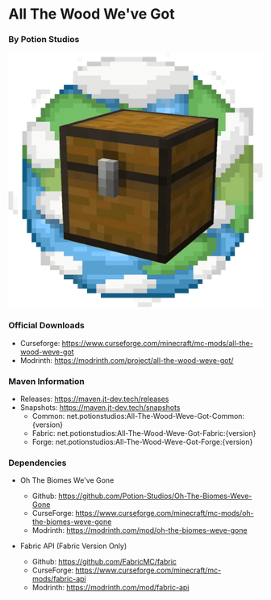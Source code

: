 # All The Wood We've Got
### By Potion Studios

![img.png](Common/src/main/resources/WWG.png)

### Official Downloads
* Curseforge: https://www.curseforge.com/minecraft/mc-mods/all-the-wood-weve-got
* Modrinth: https://modrinth.com/project/all-the-wood-weve-got/

### Maven Information
- Releases: https://maven.jt-dev.tech/releases
- Snapshots: https://maven.jt-dev.tech/snapshots
    - Common: net.potionstudios:All-The-Wood-Weve-Got-Common:{version}
    - Fabric: net.potionstudios:All-The-Wood-Weve-Got-Fabric:{version}
    - Forge: net.potionstudios:All-The-Wood-Weve-Got-Forge:{version}

### Dependencies
- Oh The Biomes We've Gone
    - Github: https://github.com/Potion-Studios/Oh-The-Biomes-Weve-Gone
    - CurseForge: https://www.curseforge.com/minecraft/mc-mods/oh-the-biomes-weve-gone
    - Modrinth: https://modrinth.com/mod/oh-the-biomes-weve-gone

- Fabric API (Fabric Version Only)
    - Github: https://github.com/FabricMC/fabric
    - CurseForge: https://www.curseforge.com/minecraft/mc-mods/fabric-api
    - Modrinth: https://modrinth.com/mod/fabric-api